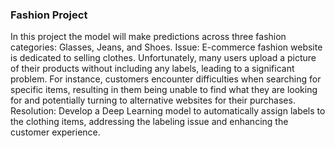 ### Fashion Project
In this project the model will make predictions across three fashion categories: Glasses, Jeans, and Shoes.
Issue: E-commerce fashion website is dedicated to selling clothes. Unfortunately, many users upload a picture of their products without including any labels, leading to a significant problem. For instance, customers encounter difficulties when searching for specific items, resulting in them being unable to find what they are looking for and potentially turning to alternative websites for their purchases.
Resolution: Develop a Deep Learning model to automatically assign labels to the clothing items, addressing the labeling issue and enhancing the customer experience.
